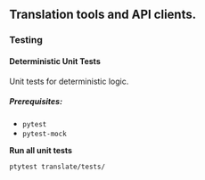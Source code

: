 ## Translation tools and API clients.

### Testing

#### Deterministic Unit Tests
Unit tests for deterministic logic.

##### Prerequisites:
- `pytest`
- `pytest-mock`

**Run all unit tests**

`ptytest translate/tests/`
